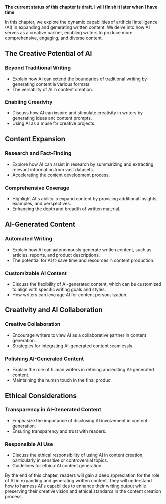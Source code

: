 **The current status of this chapter is draft. I will finish it later when I have time**

In this chapter, we explore the dynamic capabilities of artificial intelligence (AI) in expanding and generating written content. We delve into how AI serves as a creative partner, enabling writers to produce more comprehensive, engaging, and diverse content.

The Creative Potential of AI
----------------------------

### Beyond Traditional Writing

* Explain how AI can extend the boundaries of traditional writing by generating content in various formats.
* The versatility of AI in content creation.

### Enabling Creativity

* Discuss how AI can inspire and stimulate creativity in writers by generating ideas and content prompts.
* Using AI as a muse for creative projects.

Content Expansion
-----------------

### Research and Fact-Finding

* Explore how AI can assist in research by summarizing and extracting relevant information from vast datasets.
* Accelerating the content development process.

### Comprehensive Coverage

* Highlight AI's ability to expand content by providing additional insights, examples, and perspectives.
* Enhancing the depth and breadth of written material.

AI-Generated Content
--------------------

### Automated Writing

* Explain how AI can autonomously generate written content, such as articles, reports, and product descriptions.
* The potential for AI to save time and resources in content production.

### Customizable AI Content

* Discuss the flexibility of AI-generated content, which can be customized to align with specific writing goals and styles.
* How writers can leverage AI for content personalization.

Creativity and AI Collaboration
-------------------------------

### Creative Collaboration

* Encourage writers to view AI as a collaborative partner in content generation.
* Strategies for integrating AI-generated content seamlessly.

### Polishing AI-Generated Content

* Explain the role of human writers in refining and editing AI-generated content.
* Maintaining the human touch in the final product.

Ethical Considerations
----------------------

### Transparency in AI-Generated Content

* Emphasize the importance of disclosing AI involvement in content generation.
* Ensuring transparency and trust with readers.

### Responsible AI Use

* Discuss the ethical responsibility of using AI in content creation, particularly in sensitive or controversial topics.
* Guidelines for ethical AI content generation.

By the end of this chapter, readers will gain a deep appreciation for the role of AI in expanding and generating written content. They will understand how to harness AI's capabilities to enhance their writing output while preserving their creative vision and ethical standards in the content creation process.
